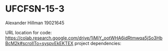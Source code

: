 # UFCFSN-15-3

Alexander Hillman 19021645

URL location for code: https://colab.research.google.com/drive/1iMiY_ootWHA6idRtmwqa5jSo3HbBcM2k#scrollTo=syspvEkEKTEX
project dependencies: 
